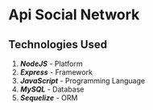 # Api Social Network

## Technologies Used

1. **_NodeJS_** - Platform
2. **_Express_** - Framework
3. **_JavaScript_** - Programming Language
4. **_MySQL_** - Database
5. **_Sequelize_** - ORM